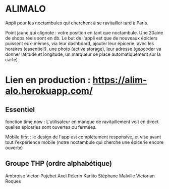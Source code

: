 # ALIMALO

Appli pour les noctambules qui cherchent à se ravitailler tard à Paris.

Point jaune qui clignote : votre position en tant que noctambule. Une 20aine de shops réels sont en db. Le but de l'appli est que de nouveaux épiciers puissent eux-mêmes, via leur dashboard, ajouter leur épicerie, avec les horaires (essentiel!), une photo (active storage), leur adresse (geocoder va donner latitude et longitude, un marqueur se place automatiquement sur la carte)

# Lien en production : https://alim-alo.herokuapp.com/

## Essentiel 
fonction time.now : L'utilisateur en manque de ravitaillement voit en direct quelles épiceries sont ouvertes ou fermées.

Mobile first : le design de l'app est complètement responsive, et vise avant tout l'expérience mobile (notre noctambule qui cherche une épicerie encore ouverte)


## Groupe THP (ordre alphabétique)
Ambroise Victor-Pujebet
Axel Pélerin
Karlito
Stéphane Malville
Victorian Roques
